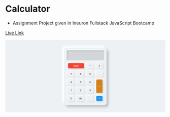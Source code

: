 # Calculator

- Assignment Project given in Ineuron Fullstack JavaScript Bootcamp

[Live Link](https://calciu.netlify.app/)

![Image](./calculator.png)
